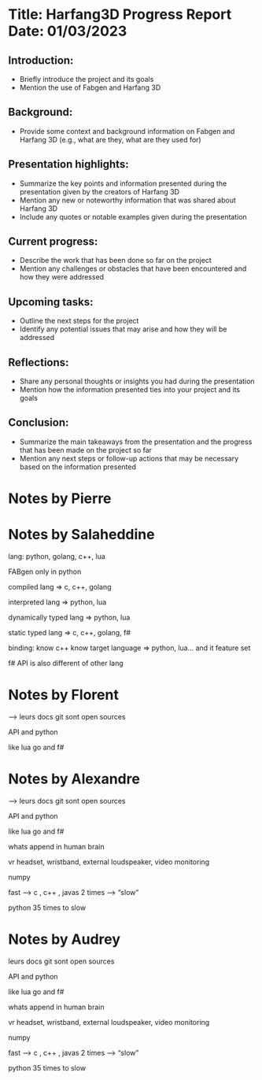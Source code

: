Title: Harfang3D Progress Report
Date: 01/03/2023
==========================================

Introduction:
-------------

*   Briefly introduce the project and its goals
*   Mention the use of Fabgen and Harfang 3D

Background:
-----------

*   Provide some context and background information on Fabgen and Harfang 3D (e.g., what are they, what are they used for)

Presentation highlights:
------------------------

*   Summarize the key points and information presented during the presentation given by the creators of Harfang 3D
*   Mention any new or noteworthy information that was shared about Harfang 3D
*   Include any quotes or notable examples given during the presentation

Current progress:
-----------------

*   Describe the work that has been done so far on the project
*   Mention any challenges or obstacles that have been encountered and how they were addressed

Upcoming tasks:
---------------

*   Outline the next steps for the project
*   Identify any potential issues that may arise and how they will be addressed

Reflections:
------------

*   Share any personal thoughts or insights you had during the presentation
*   Mention how the information presented ties into your project and its goals

Conclusion:
-----------

*   Summarize the main takeaways from the presentation and the progress that has been made on the project so far
*   Mention any next steps or follow-up actions that may be necessary based on the information presented



# Notes by Pierre
<!-- Write here -->

# Notes by Salaheddine
<!-- Write here -->

lang: python, golang, c++, lua

FABgen only in python 

compiled lang => c, c++, golang

interpreted lang => python, lua

dynamically typed lang => python, lua

static typed lang => c, c++, golang, f#

binding:
know c++
know target language => python, lua...
and it feature set

f# API is also different of other lang


 
# Notes by Florent
<!-- Write here -->
—> leurs docs git sont open sources 

API and python 

like lua go and f# 


# Notes by Alexandre
<!-- Write here -->
—> leurs docs git sont open sources 

API and python 

like lua go and f# 

whats append in human brain 

vr headset, wristband, external loudspeaker, video monitoring 

numpy

fast —> c , c++ , javas 2 times —> “slow”

python 35 times to slow

# Notes by Audrey
<!-- - presentation by customer
    - to visualized and manipulate different data
    - 

safety certification (misra) ,  embeddability and custom hardware , power consumption 

—> iso, misra, autosar

maloc instruction (c or c++)

tout doit etre déclarer avant dappeler la fonction 

JPU on monitor (jsp 😢)

- confidential :
    
    control every thinks  , private licence 
    

- long term :
    
    a video game has a commercial life of 1  to 3 years 
    
    an industrial project must be maintained between 5 to 30 years 
    
     maintainability, upgradability , interoperability 
    

goals : produce lastest generation HMIs 

provide sovereignty and strategic autonomy, ensure greater responsiveness portability …

tools for designers 

prototyping and 3D simulations,  creation of 3D sciences & 3d HMIs

tools for 

secure
 --> leurs docs git sont open sources 

API and python 

like lua go and f# 

whats append in human brain 

vr headset, wristband, external loudspeaker, video monitoring 

numpy

fast —> c , c++ , javas 2 times —> “slow”

python 35 times to slow
